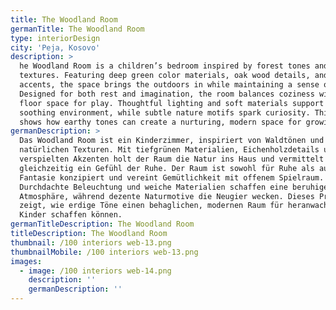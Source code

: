 ```yaml
---
title: The Woodland Room
germanTitle: The Woodland Room
type: interiorDesign
city: 'Peja, Kosovo'
description: >
  he Woodland Room is a children’s bedroom inspired by forest tones and natural
  textures. Featuring deep green color materials, oak wood details, and playful
  accents, the space brings the outdoors in while maintaining a sense of calm.
  Designed for both rest and imagination, the room balances coziness with open
  floor space for play. Thoughtful lighting and soft materials support a
  soothing environment, while subtle nature motifs spark curiosity. This project
  shows how earthy tones can create a nurturing, modern space for growing minds.
germanDescription: >
  Das Woodland Room ist ein Kinderzimmer, inspiriert von Waldtönen und
  natürlichen Texturen. Mit tiefgrünen Materialien, Eichenholzdetails und
  verspielten Akzenten holt der Raum die Natur ins Haus und vermittelt
  gleichzeitig ein Gefühl der Ruhe. Der Raum ist sowohl für Ruhe als auch für
  Fantasie konzipiert und vereint Gemütlichkeit mit offenem Spielraum.
  Durchdachte Beleuchtung und weiche Materialien schaffen eine beruhigende
  Atmosphäre, während dezente Naturmotive die Neugier wecken. Dieses Projekt
  zeigt, wie erdige Töne einen behaglichen, modernen Raum für heranwachsende
  Kinder schaffen können.
germanTitleDescription: The Woodland Room
titleDescription: The Woodland Room
thumbnail: /100 interiors web-13.png
thumbnailMobile: /100 interiors web-13.png
images:
  - image: /100 interiors web-14.png
    description: ''
    germanDescription: ''
---
```


